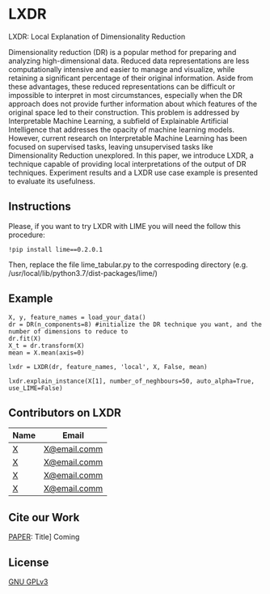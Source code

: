 # LXDR
LXDR: Local Explanation of Dimensionality Reduction

Dimensionality reduction (DR) is a popular method for preparing and analyzing high-dimensional data. Reduced data representations are less computationally intensive and easier to manage and visualize, while retaining a significant percentage of their original information. Aside from these advantages, these reduced representations can be difficult or impossible to interpret in most circumstances, especially when the DR approach does not provide further information about which features of the original space led to their construction. This problem is addressed by Interpretable Machine Learning, a subfield of Explainable Artificial Intelligence that addresses the opacity of machine learning models. However, current research on Interpretable Machine Learning has been focused on supervised tasks, leaving unsupervised tasks like Dimensionality Reduction unexplored. In this paper, we introduce LXDR, a technique capable of providing local interpretations of the output of DR techniques. Experiment results and a LXDR use case example is presented to evaluate its usefulness.

## Instructions
Please, if you want to try LXDR with LIME you will need the follow this procedure:
```
!pip install lime==0.2.0.1
```
Then, replace the file lime_tabular.py to the correspoding directory (e.g. /usr/local/lib/python3.7/dist-packages/lime/)

## Example
```
X, y, feature_names = load_your_data()
dr = DR(n_components=8) #initialize the DR technique you want, and the number of dimensions to reduce to
dr.fit(X)
X_t = dr.transform(X)
mean = X.mean(axis=0)

lxdr = LXDR(dr, feature_names, 'local', X, False, mean)

lxdr.explain_instance(X[1], number_of_neghbours=50, auto_alpha=True, use_LIME=False)
```

## Contributors on LXDR
Name | Email
--- | ---
[X](linkX) | X@email.comm
[X](linkX) | X@email.comm
[X](linkX) | X@email.comm
[X](linkX) | X@email.comm

## Cite our Work
[PAPER](link): Title] Coming

## License
[GNU GPLv3](https://choosealicense.com/licenses/gpl-3.0/)
